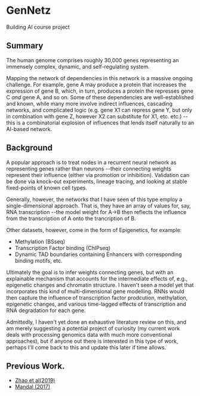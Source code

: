 # GenNetz

Building AI course project

## Summary

The human genome comprises roughly 30,000 genes representing an immensely complex, dynamic, and self-regulating system. 

Mapping the network of dependencies in this network is a massive ongoing challenge. For example, gene A may produce a protein that increases the expression of gene B, which, in turn, produces a protein the represses gene C _and_ gene A, and so on. Some of these dependencies are well-established and known, while many more involve indirect influences, cascading networks, and complicated logic (e.g. gene X1 can repress gene Y, but only in combination with gene Z, however X2 can substitute for X1, etc. etc.) --this is a combinatorial explosion of influences that lends itself naturally to an AI-based network.

## Background

A popular approach is to treat nodes in a recurrent neural network as representing genes rather than neurons --their connecting weights represent their influence (either via promotion or inhibition). Validation can be done via knock-out experiments, lineage tracing, and looking at stable fixed-points of known cell types.  

Generally, however, the networks that I have seen of this type employ a single-dimensional approach. That is, they have an array of values for, say, RNA transcription --the model weight for A->B then reflects the influence from the transcription of A onto the trancription of B. 

Other datasets, however, come in the form of Epigenetics, for example:
  * Methylation (BSseq)
  * Transcription Factor binding (ChIPseq)
  * Dynamic TAD boundaries containing Enhancers with corresponding binding motifs,
    etc.

Ultimately the goal is to infer weights connecting genes, but with an explainable mechanism that accounts for the intermediate effects of, e.g., epigenetic changes and chromatin structure. 
I haven't seen a model yet that incorporates this kind of multi-dimensional gene modelling. RNNs would then capture the influence of transcription factor prodcution, methylation, epigenetic changes, and various time-lagged effects of transcription and RNA degradation for each gene.

Admittedly, I haven't yet done an exhaustive literature review on this, and am merely suggesting a potential project of curiosity (my current work deals with processing genomics data with much more conventional approaches), but if anyone out there is interested in this type of work, perhaps I'll come back to this and update this later if time allows.


## Previous Work.
* [Zhao et al(2019)](https://shinlab.uconn.edu/wp-content/uploads/sites/2045/2020/01/bibmManuscript2019.pdf)
* [Mandal (2017) ](https://pubmed.ncbi.nlm.nih.gov/28659000/)
